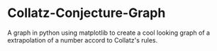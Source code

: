 # Collatz-Conjecture-Graph
A graph in python using matplotlib to create a cool looking graph of a extrapolation of a number accord to Collatz's rules.
